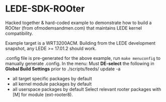 # LEDE-SDK-ROOter

Hacked together & hard-coded example to demonstrate how to build a ROOter (from ofmodemsandmen.com) that maintains LEDE kernel compatibility.

Example target is a WRT3200ACM.   Building from the LEDE development snapshot, any LEDE >= 17.01.2 should work.

.config file is pre-generated for the above example, run `make menuconfig` to manually generate .config. 
In the menu:
Must __DE-select__ the following in __Global Build Settings__ prior to ./scripts/feeds/ update -a 
* all target specific packages by default
* all kernel module packages by default
* all userspace packages by default
Select relevant rooter packages with [M] for module (ext-rooter8).
